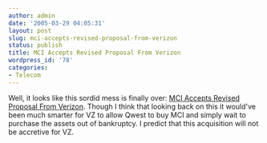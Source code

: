 ```yaml
---
author: admin
date: '2005-03-29 04:05:31'
layout: post
slug: mci-accepts-revised-proposal-from-verizon
status: publish
title: MCI Accepts Revised Proposal From Verizon
wordpress_id: '78'
categories:
- Telecom
---
```


Well, it looks like this sordid mess is finally over: [MCI Accepts
Revised Proposal From
Verizon](http://www.prnewswire.com/cgi-bin/stories.pl?ACCT=109&STORY=/www/story/03-29-2005/0003288556&EDATE=).
Though I think that looking back on this it would've been much smarter
for VZ to allow Qwest to buy MCI and simply wait to purchase the assets
out of bankruptcy. I predict that this acquisition will not be accretive
for VZ.
